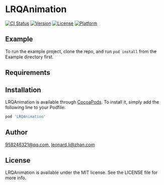 # LRQAnimation

[![CI Status](http://img.shields.io/travis/958246321@qq.com/LRQAnimation.svg?style=flat)](https://travis-ci.org/958246321@qq.com/LRQAnimation)
[![Version](https://img.shields.io/cocoapods/v/LRQAnimation.svg?style=flat)](http://cocoapods.org/pods/LRQAnimation)
[![License](https://img.shields.io/cocoapods/l/LRQAnimation.svg?style=flat)](http://cocoapods.org/pods/LRQAnimation)
[![Platform](https://img.shields.io/cocoapods/p/LRQAnimation.svg?style=flat)](http://cocoapods.org/pods/LRQAnimation)

## Example

To run the example project, clone the repo, and run `pod install` from the Example directory first.

## Requirements

## Installation

LRQAnimation is available through [CocoaPods](http://cocoapods.org). To install
it, simply add the following line to your Podfile:

```ruby
pod 'LRQAnimation'
```

## Author

958246321@qq.com, leonard.li@zhan.com

## License

LRQAnimation is available under the MIT license. See the LICENSE file for more info.
